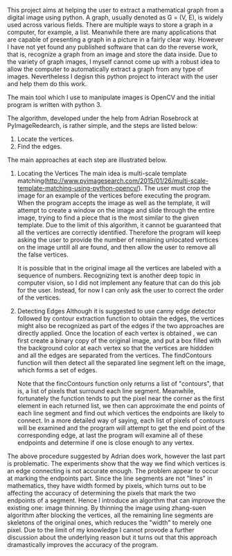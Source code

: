 This project aims at helping the user to extract a mathematical graph from a digital image using python. A graph, usually denoted as G = (V, E), is widely used across various fields. There are multiple ways to store a graph in a computer, for example, a list. Meanwhile there are many applications that are capable of presenting a graph in a picture in a fairly clear way. However I have not yet found any published software that can do the reverse work, that is, recognize a graph from an image and store the data inside. Due to the variety of graph images, I myself cannot come up with a robust idea to allow the computer to automatically extract a graph from any type of images. Nevertheless I degisn this python project to interact with the user and help them do this work.

The main tool which I use to manipulate images is OpenCV and the initial program is written with python 3.

The algorithm, developed under the help from Adrian Rosebrock at PyImageRedearch,  is rather simple, and the steps are listed below:
1. Locate the vertices.
2. Find the edges.

The main approaches at each step are illustrated below.

1. Locating the Vertices
	The main idea is multi-scale template matching(http://www.pyimagesearch.com/2015/01/26/multi-scale-template-matching-using-python-opencv/). The user must crop the image for an example of the vertices before executing the program. When the program accepts the image as well as the template, it will attempt to create a window on the image and slide through the entire image, trying to find a piece that is the most similar to the given template. Due to the limit of this algorithm, it cannot be guaranteed that all the vertices are correctly identified. Therefore the program will keep asking the user to provide the number of remaining unlocated vertices on the image untill all are found, and then allow the user to remove all the false vertices.

	It is possible that in the original image all the vertices are labeled with a sequence of numbers. Recognizing text is another deep topic in computer vision, so I did not implement any feature that can do this job for the user. Instead, for now I can only ask the user to correct the order of the vertices.

2. Detecting Edges
	Although it is suggested to use canny edge detector followed by contour extraction function to obtain the edges, the vertices might also be recognized as part of the edges if the two approaches are directly applied. Once the location of each vertex is obtained , we can first create a binary copy of the original image, and put a box filled with the background color at each vertex so that the vertices are hiddden and all the edges are separated from the vertices. The findContours function will then detect all the separated line segment left on the image, which forms a set of edges.

	Note that the fincContours function only returns a list of "contours", that is, a list of pixels that surround each line segment. Meanwhile, fortunately the function tends to put the pixel near the corner as the first element in each returned list, we then can approximate the end points of each line segment and find out which vertices the endpoints are likely to connect. In a more detailed way of saying, each list of pixels of contours will be examined and the program will attempt to get the end point of the corresponding edge, at last the program will examine all of these endpoints and determine if one is close enough to any vertex.


The above procedure suggested by Adrian does work, however the last part is problematic. The experiments show that the way we find which vertices is an edge connecting is not accurate enough. The problem appear to occur at marking the endpoints part. Since the line segments are not "lines" in mathematics, they have width formed by pixels, which turns out to be affecting the accuracy of determining the pixels that mark the two endpoints of a segment. Hence I introduce an algorthm that can improve the existing one: image thinning. By thinning the image using zhang-suen algorithm after blocking the vertices, all the remaining line segments are skeletons of the original ones, which reduces the "width" to merely one pixel. Due to the limit of my knowledge I cannot provode a further discussion about the underlying reason but it turns out that this approach dramastically improves the accuracy of the program.